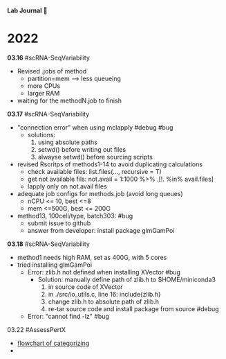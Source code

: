 #### Lab Journal  :book:

# 2022
**03.16**
#scRNA-SeqVariability
- Revised .jobs of method
	- partition=mem --> less queueing
	- more CPUs
	- larger RAM
- waiting for the methodN.job to finish

**03.17**
#scRNA-SeqVariability
- "connection error" when using mclapply #debug #bug
	- solutions: 
		1. using absolute paths
		2. setwd() before writing out files
		3. alwayse setwd() before sourcing scripts
- revised Rscritps of methods1-14 to avoid duplicating calculations
	- check available files: list.files(..., recursive = T)
	- get not available fils: not.avail = 1:1000 %>% .\[!.  %in% avail.files\]
	- lapply only on not.avail files
- adequate job configs for methods.job (avoid long queues)
	- nCPU <= 10, best <=8
	- mem <=500G, best <= 200G
- method13, 100cell/type, batch303: #bug
	- submit issue to github
	- answer from developer: install package glmGamPoi

**03.18**
#scRNA-SeqVariability 
- method1 needs high RAM, set as 400G, with 5 cores
- tried installing glmGamPoi
	- Error: zlib.h not defined when installing XVector #bug 
		- Solution: manually define path of zlib.h to $HOME/miniconda3
			1. in source code of XVector
			2. in ./src/io_utils.c, line 16: include{zlib.h}
			3. change zlib.h to absolute path of zlib.h
			4. re-tar source code and install package from source #debug
	- Error: "cannot find -lz" #bug 

03.22
#AssessPertX
- [flowchart of categorizing](https://drive.google.com/file/d/1zxn8tRwU6WUHjsGodA8C1ODszrlgak7J/view?usp=sharing)
- 